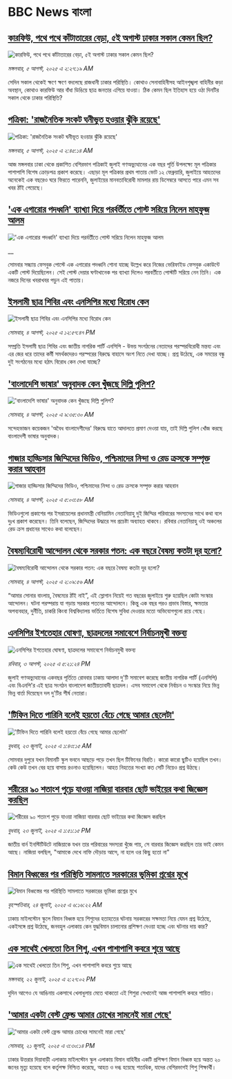 # BBC News বাংলা## [কারফিউ, পথে পথে কাঁটাতারের বেড়া, ৫ই অগাস্ট ঢাকার সকাল কেমন ছিল?](https://www.bbc.com/bengali/articles/c75rvpvkq71o?at_medium=RSS&at_campaign=rss?at_campaign=githubrss)![কারফিউ, পথে পথে কাঁটাতারের বেড়া, ৫ই অগাস্ট ঢাকার সকাল কেমন ছিল?](https://ichef.bbci.co.uk/ace/ws/240/cpsprodpb/27a9/live/d7a7dce0-5c10-11f0-a242-c52ffeb44368.jpg)_মঙ্গলবার, ৫ আগস্ট, ২০২৫ এ ২:২৭:১৯ AM_সেদিন সকাল থেকেই ক্ষণে ক্ষণে বদলেছে রাজধানী ঢাকার পরিস্থিতি। কোথাও সেনাবাহিনীসহ আইনশৃঙ্খলা বাহিনীর কড়া অবস্থান, কোথাও কারফিউ আর বাঁধা ডিঙিয়ে ছাত্র জনতার এগিয়ে যাওয়া। ঠিক কেমন ছিল ইতিহাস হয়ে ওঠা দিনটির সকাল থেকে ঢাকার পরিস্থিতি?## [পত্রিকা: 'রাজনৈতিক সংকট ঘনীভূত হওয়ার ঝুঁকি রয়েছে'](https://www.bbc.com/bengali/articles/cq58zng6g93o?at_medium=RSS&at_campaign=rss?at_campaign=githubrss)![পত্রিকা: 'রাজনৈতিক সংকট ঘনীভূত হওয়ার ঝুঁকি রয়েছে'](https://ichef.bbci.co.uk/ace/ws/240/cpsprodpb/7177/live/6ef38bd0-71a6-11f0-9876-95038c7afc76.jpg)_মঙ্গলবার, ৫ আগস্ট, ২০২৫ এ ২:৪৫:১৪ AM_আজ মঙ্গলবার ঢাকা থেকে প্রকাশিত বেশিরভাগ পত্রিকাই জুলাই গণঅভ্যুত্থানের এক বছর পূর্তি উপলক্ষ্যে মূল পত্রিকার পাশাপাশি বিশেষ ক্রোড়পত্র প্রকাশ করেছে। এছাড়া মূল পত্রিকার প্রথম পাতায় ভোট ১২ ফেব্রুয়ারি, জুলাইয়ে আহতদের অনেকেই এক বছরেও ঘরে ফিরতে পারেননি, জুলাইয়ের মানবতাবিরোধী মামলার রায় ডিসেম্বরে আসতে পারে এমন সব খবর ঠাঁই পেয়েছে।## ['এক এগারোর পদধ্বনি' ব্যাখ্যা দিয়ে পরর্বর্তীতে পোস্ট সরিয়ে নিলেন মাহফুজ আলম](https://www.bbc.co.uk/bengali/live/cvg3164me4lt?at_medium=RSS&at_campaign=rss?at_campaign=githubrss)!['এক এগারোর পদধ্বনি' ব্যাখ্যা দিয়ে পরর্বর্তীতে পোস্ট সরিয়ে নিলেন মাহফুজ আলম](https://ichef.bbci.co.uk/ace/standard/240/cpsprodpb/478d/live/65bfc080-713b-11f0-ae6e-5f40c3f99170.jpg)__সোমবার সন্ধ্যায় ফেসবুক পোস্টে এক এগারোর পদধ্বনি শোনা যাচ্ছে উল্লেখ করে নিজের ভেরিফাইড ফেসবুক একাউন্টে একটি পোস্ট দিয়েছিলেন। সেই পোস্ট দেয়ার ঘণ্টাখানেক পর ব্যাখ্যা দিলেও পরবর্তীতে পোস্টটি সরিয়ে নেন তিনি। এক নজরে দিনের খবরাখবর পড়ুন এই পাতায়।## [ইসলামী ছাত্র শিবির এবং এনসিপির মধ্যে বিরোধ কেন](https://www.bbc.com/bengali/articles/c9d0e94pg2lo?at_medium=RSS&at_campaign=rss?at_campaign=githubrss)![ইসলামী ছাত্র শিবির এবং এনসিপির মধ্যে বিরোধ কেন](https://ichef.bbci.co.uk/ace/ws/240/cpsprodpb/f913/live/8512cb30-7127-11f0-89ea-4d6f9851f623.jpg)_সোমবার, ৪ আগস্ট, ২০২৫ এ ১২:৫৭:৪৭ PM_সম্প্রতি ইসলামী ছাত্র শিবির এবং জাতীয় নাগরিক পার্টি এনসিপি - উভয় সংগঠনের নেতাদের পরস্পরবিরোধী মন্তব্য এবং এর জের ধরে তাদের কর্মী সমর্থকদেরও পরস্পরের বিরুদ্ধে বাহাসে অংশ নিতে দেখা যাচ্ছে। প্রশ্ন উঠেছে, এক সময়ের বন্ধু দুই সংগঠনের মধ্যে হঠাৎ বিরোধ কেন দেখা যাচ্ছে?## ['বাংলাদেশি ভাষার' অনুবাদক কেন খুঁজছে দিল্লি পুলিশ?](https://www.bbc.com/bengali/articles/c1lep8070m6o?at_medium=RSS&at_campaign=rss?at_campaign=githubrss)!['বাংলাদেশি ভাষার' অনুবাদক কেন খুঁজছে দিল্লি পুলিশ?](https://ichef.bbci.co.uk/ace/ws/240/cpsprodpb/d63b/live/2d24ecb0-7112-11f0-8dbd-f3d32ebd3327.jpg)_সোমবার, ৪ আগস্ট, ২০২৫ এ ৯:৩৫:৩০ AM_সন্দেহভাজন কয়েকজন 'অবৈধ বাংলাদেশীদের' বিরুদ্ধে যাতে আদালতে প্রমাণ দেওয়া যায়, তাই দিল্লি পুলিশ খোঁজ করছে বাংলাদেশী ভাষার অনুবাদক।## [গাজার হাড্ডিসার জিম্মিদের ভিডিও, পশ্চিমাদের নিন্দা ও রেড ক্রসকে সম্পৃক্ত করার আহবান](https://www.bbc.com/bengali/articles/c99mn4pe8deo?at_medium=RSS&at_campaign=rss?at_campaign=githubrss)![গাজার হাড্ডিসার জিম্মিদের ভিডিও, পশ্চিমাদের নিন্দা ও রেড ক্রসকে সম্পৃক্ত করার আহবান](https://ichef.bbci.co.uk/ace/ws/240/cpsprodpb/c4b1/live/ae134c00-70e4-11f0-af20-030418be2ca5.jpg)_সোমবার, ৪ আগস্ট, ২০২৫ এ ৫:০৩:৫৮ AM_ভিডিওগুলো প্রকাশের পর ইসরায়েলের প্রধানমন্ত্রী বেনিয়ামিন নেতানিয়াহু দুই জিম্মির পরিবারের সদস্যদের সাথে কথা বলে দুঃখ প্রকাশ করেছেন। তিনি বলেছেন, জিম্মিদের উদ্ধারে সব প্রচেষ্টা অব্যাহত থাকবে। রবিবার নেতানিয়াহু ওই অঞ্চলের রেড ক্রস প্রধানের সাথেও কথা বলেছেন।## [বৈষম্যবিরোধী আন্দোলন থেকে সরকার পতন: এক বছরে বৈষম্য কতটা দূর হলো?](https://www.bbc.com/bengali/articles/cp89q81d0v5o?at_medium=RSS&at_campaign=rss?at_campaign=githubrss)![বৈষম্যবিরোধী আন্দোলন থেকে সরকার পতন: এক বছরে বৈষম্য কতটা দূর হলো?](https://ichef.bbci.co.uk/ace/ws/240/cpsprodpb/e234/live/28d70e10-705c-11f0-9ce6-1902f6bd2bee.jpg)_সোমবার, ৪ আগস্ট, ২০২৫ এ ২:০৯:৫৬ AM_“আমার সোনার বাংলায়, বৈষম্যের ঠাঁই নাই”, এই স্লোগান নিয়েই গত বছরের জুলাইয়ে শুরু হয়েছিল কোটা সংস্কার আন্দোলন। ঘটনা পরম্পরায় যা গড়ায় সরকার পতনের আন্দোলনে। কিন্তু এক বছর পরও প্রভাব বিস্তার, ক্ষমতার অপব্যবহার, দুর্নীতি, চাকরি কিংবা বিশ্ববিদ্যালয় ভর্তিতে বিশেষ সুবিধা দেওয়ার মতো অভিযোগগুলো রয়ে গেছে।## [এনসিপির ইশতেহার ঘোষণা, ছাত্রদলের সমাবেশে নির্বাচনমুখী বক্তব্য](https://www.bbc.com/bengali/articles/cvg0elnly4zo?at_medium=RSS&at_campaign=rss?at_campaign=githubrss)![এনসিপির ইশতেহার ঘোষণা, ছাত্রদলের সমাবেশে নির্বাচনমুখী বক্তব্য](https://ichef.bbci.co.uk/ace/ws/240/cpsprodpb/6baa/live/b80a2e60-708d-11f0-89ea-4d6f9851f623.jpg)_রবিবার, ৩ আগস্ট, ২০২৫ এ ৫:২১:২৪ PM_জুলাই গণঅভ্যুত্থানের একবছর পূর্তিতে রোববার ঢাকায় আলাদা দু'টি সমাবেশ করেছে জাতীয় নাগরিক পার্টি (এনসিপি) এবং বিএনপি'র এই ছাত্র সংগঠন বাংলাদেশ জাতীয়তাবাদী ছাত্রদল। এসব সমাবেশ থেকে নির্বাচন ও সংস্কার নিয়ে ভিন্ন ভিন্ন বার্তা দিয়েছেন দল দু'টির শীর্ষ নেতারা।## ['টিফিন দিতে পারিনি বলেই হয়তো বেঁচে গেছে আমার ছেলেটা'](https://www.bbc.com/bengali/articles/c07d4n1vxl1o?at_medium=RSS&at_campaign=rss?at_campaign=githubrss)!['টিফিন দিতে পারিনি বলেই হয়তো বেঁচে গেছে আমার ছেলেটা'](https://ichef.bbci.co.uk/ace/ws/240/cpsprodpb/34db/live/480665e0-670d-11f0-97e0-491eb8268629.jpg)_বুধবার, ২৩ জুলাই, ২০২৫ এ ১:৪৩:১৫ AM_সোমবার দুপুরে যখন বিমানটি স্কুল ভবনে আছড়ে পড়ে তখন ছিল টিফিনের বিরতি। কারো কারো ছুটিও হয়েছিল তখন। কেউ কেউ তখন বের হয়ে বাসায় রওনাও হয়েছিলেন। আহত নিহতের সংখ্যা কত সেটি নিয়েও প্রশ্ন উঠছে।## [শরীরের ৯০ শতাংশ পুড়ে যাওয়া নাজিয়া বারবার ছোট ভাইয়ের কথা জিজ্ঞেস করছিল](https://www.bbc.com/bengali/articles/cg75lydvjj4o?at_medium=RSS&at_campaign=rss?at_campaign=githubrss)![শরীরের ৯০ শতাংশ পুড়ে যাওয়া নাজিয়া বারবার ছোট ভাইয়ের কথা জিজ্ঞেস করছিল](https://ichef.bbci.co.uk/ace/ws/240/cpsprodpb/de08/live/5b08d890-67c5-11f0-bdb3-2fec70b719ae.jpg)_বুধবার, ২৩ জুলাই, ২০২৫ এ ১:৫১:১৫ PM_জাতীয় বার্ন ইনস্টিটিউটে নাজিয়াকে যখন তার পরিবারের সদস্যরা খুঁজে পায়, সে বারবার জিজ্ঞেস করছিল তার ভাই কেমন আছে। নাজিয়া বলছিল, "আমাকে দেখে নাফি দৌড়ায় আসে, না হলে ওর কিছু হতো না"## [বিমান বিধ্বস্তের পর পরিস্থিতি সামলাতে সরকারের ভূমিকা প্রশ্নের মুখে](https://www.bbc.com/bengali/articles/cp3le0l82eko?at_medium=RSS&at_campaign=rss?at_campaign=githubrss)![বিমান বিধ্বস্তের পর পরিস্থিতি সামলাতে সরকারের ভূমিকা প্রশ্নের মুখে](https://ichef.bbci.co.uk/ace/ws/240/cpsprodpb/4b48/live/726de4b0-6812-11f0-89ea-4d6f9851f623.jpg)_বৃহস্পতিবার, ২৪ জুলাই, ২০২৫ এ ৬:১৬:২২ AM_ঢাকায় মাইলস্টোন স্কুলে বিমান বিধ্বস্ত হয়ে শিশুদের হতাহতের ঘটনায় সরকারের সক্ষমতা নিয়ে যেমন প্রশ্ন উঠেছে, একইসঙ্গে প্রশ্ন উঠেছে, জনবহুল এলাকায় কেন যুদ্ধবিমান চালানোর প্রশিক্ষণ দেওয়া হচ্ছে এবং ঘটনার দায় কার?## [এক সাথেই খেলতো তিন শিশু, এখন পাশাপাশি কবরে শুয়ে আছে](https://www.bbc.com/bengali/articles/c75r2n3gwr9o?at_medium=RSS&at_campaign=rss?at_campaign=githubrss)![এক সাথেই খেলতো তিন শিশু, এখন পাশাপাশি কবরে শুয়ে আছে](https://ichef.bbci.co.uk/ace/ws/240/cpsprodpb/fb31/live/e29d7c60-6703-11f0-8dbd-f3d32ebd3327.jpg)_মঙ্গলবার, ২২ জুলাই, ২০২৫ এ ২:২৭:০২ PM_দুদিন আগেও যে আঙিনায় একসাথে খেলাধুলায় মেতে থাকতো এই শিশুরা সেখানেই আজ পাশাপাশি কবরে শায়িত।## ['আমার একটা বেস্ট ফ্রেন্ড আমার চোখের সামনেই মারা গেছে'](https://www.bbc.com/bengali/articles/cdjxv2me41no?at_medium=RSS&at_campaign=rss?at_campaign=githubrss)!['আমার একটা বেস্ট ফ্রেন্ড আমার চোখের সামনেই মারা গেছে'](https://ichef.bbci.co.uk/ace/ws/240/cpsprodpb/da06/live/5342e3e0-6643-11f0-af20-030418be2ca5.jpg)_সোমবার, ২১ জুলাই, ২০২৫ এ ৩:৩০:১৪ PM_ঢাকার উত্তরার দিয়াবাড়ী এলাকায় মাইলস্টোন স্কুল এলাকায় বিমান বাহিনীর একটি প্রশিক্ষণ বিমান বিধ্বস্ত হয়ে অন্তত ২০ জনের মৃত্যু হয়েছে বলে কর্তৃপক্ষ নিশ্চিত করেছে, আহত ও দগ্ধ হয়েছে শতাধিক, যাদের বেশিরভাগই শিশু শিক্ষার্থী।